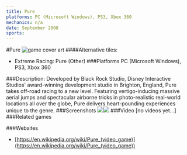 ```yaml
---
title: Pure
platforms: PC (Microsoft Windows), PS3, Xbox 360
mechanics: n/a
date: September 2008
sports: 
---
```

#Pure
![game cover art](//images.igdb.com/igdb/image/upload/t_cover_big/rbn9gkedlzawkvvkc8j3.jpg "Logo Title Text 1")
####Alternative tiles:
* Extreme Racing: Pure (Other)
###Platforms
PC (Microsoft Windows), PS3, Xbox 360

###Description:
Developed by Black Rock Studio, Disney Interactive Studios' award-winning development studio in Brighton, England, Pure takes off-road racing to a new level. Featuring vertigo-inducing massive aerial jumps and spectacular airborne tricks in photo-realistic real-world locations all over the globe, Pure delivers heart-pounding experiences unique to the genre.
###Screenshots
<a target="_blank" href="//images.igdb.com/igdb/image/upload/t_cover_big/eubw1oprdfobqlroethj.jpg"><img src="//images.igdb.com/igdb/image/upload/t_thumb/eubw1oprdfobqlroethj.jpg"/></a><a target="_blank" href="//images.igdb.com/igdb/image/upload/t_cover_big/dcjxojppm14ummz092bg.jpg"><img src="//images.igdb.com/igdb/image/upload/t_thumb/dcjxojppm14ummz092bg.jpg"/></a>
###Video
[no videos yet...]
###Related games

###Websites
* [https://en.wikipedia.org/wiki/Pure_(video_game)](https://en.wikipedia.org/wiki/Pure_(video_game))
